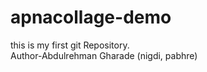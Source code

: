# apnacollage-demo
this is my first git Repository.
<br>
Author-Abdulrehman Gharade (nigdi, pabhre)
